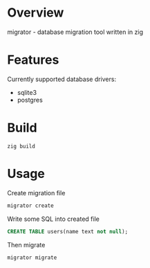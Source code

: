 # Overview

migrator - database migration tool written in zig

# Features

Currently supported database drivers:

- sqlite3
- postgres

# Build

```
zig build
```

# Usage

Create migration file

```bash
migrator create
```

Write some SQL into created file
```sql
CREATE TABLE users(name text not null);
```

Then migrate

```bash
migrator migrate
```
